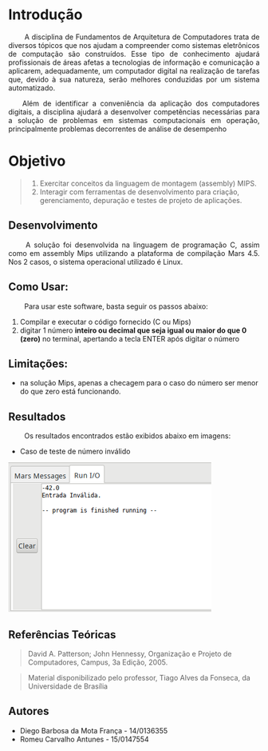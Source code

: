 # Introdução
<p align="justify">&emsp;&emsp; A disciplina de Fundamentos de Arquitetura de Computadores trata de diversos tópicos que nos
ajudam a compreender como sistemas eletrônicos de computação são construídos. Esse tipo de
conhecimento ajudará profissionais de áreas afetas a tecnologias de informação e comunicação a
aplicarem, adequadamente, um computador digital na realização de tarefas que, devido à sua
natureza, serão melhores conduzidas por um sistema automatizado.
</p>
<p align="justify">&emsp;&emsp;Além de identificar a conveniência da aplicação dos computadores digitais, a disciplina ajudará a
desenvolver competências necessárias para a solução de problemas em sistemas computacionais em
operação, principalmente problemas decorrentes de análise de desempenho
</p>

# Objetivo
> 1) Exercitar conceitos da linguagem de montagem (assembly) MIPS.
> 2) Interagir com ferramentas de desenvolvimento para criação, gerenciamento, depuração e testes
de projeto de aplicações.

## Desenvolvimento
<p align="justify">&emsp;&emsp; A solução foi desenvolvida na linguagem de programação C, assim como em assembly Mips utilizando a plataforma de compilação Mars 4.5. Nos 2 casos, o sistema operacional utilizado é Linux.
</p>

## Como Usar:
<p align="justify">&emsp;&emsp; Para usar este software, basta seguir os passos abaixo:</p>

1. Compilar e executar o código fornecido (C ou Mips)
2. digitar 1 número **inteiro ou decimal que seja igual ou maior do que 0 (zero)** no terminal, apertando a tecla ENTER após digitar o número

## Limitações:
- na solução Mips, apenas a checagem para o caso do número ser menor do que zero está funcionando.

## Resultados
<p align="justify">&emsp;&emsp; Os resultados encontrados estão exibidos abaixo em imagens: </p>

- Caso de teste de número inválido

![caso de teste de número inválido](images/caso_teste_invalido.png)


## Referências Teóricas

> David A. Patterson; John Hennessy, Organização e Projeto de Computadores, Campus, 3a Edição, 2005.

> Material disponibilizado pelo professor, Tiago Alves da Fonseca, da Universidade de Brasília


## Autores
- Diego Barbosa da Mota França - 14/0136355
- Romeu Carvalho Antunes - 15/0147554

